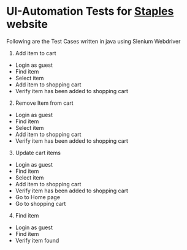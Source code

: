 # UI-Automation Tests for [Staples](http://www.staples.com/) website

Following are the Test Cases written in java using Slenium Webdriver

1. Add item to cart
  - Login as guest
  - Find item
  - Select item
  - Add item to shopping cart
  - Verify item has been added to shopping cart
  
2. Remove Item from cart
  - Login as guest
  - Find item
  - Select item
  - Add item to shopping cart
  - Verify item has been added to shopping cart
  
3. Update cart items
  - Login as guest
  - Find item
  - Select item
  - Add item to shopping cart
  - Verify item has been added to shopping cart
  - Go to Home page
  - Go to shopping cart
  
4. Find item
  - Login as guest
  - Find item
  - Verify item found
